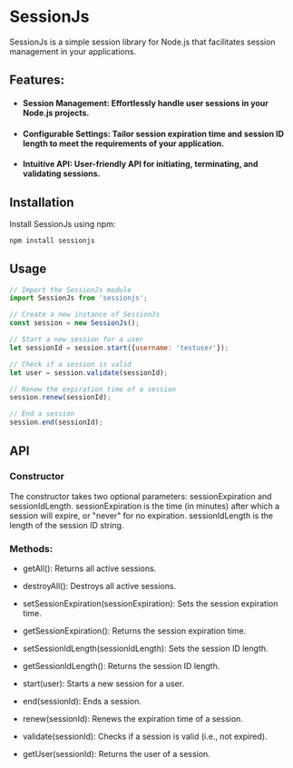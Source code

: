 # SessionJs
SessionJs is a simple session library for Node.js that facilitates session management in your applications.

## Features:
- #### Session Management: Effortlessly handle user sessions in your Node.js projects.
- #### Configurable Settings: Tailor session expiration time and session ID length to meet the requirements of your application.
- #### Intuitive API: User-friendly API for initiating, terminating, and validating sessions.

## Installation
Install SessionJs using npm:

```bash
npm install sessionjs
```
## Usage
```javascript
// Import the SessionJs module
import SessionJs from 'sessionjs';

// Create a new instance of SessionJs
const session = new SessionJs();

// Start a new session for a user
let sessionId = session.start({username: 'testuser'});

// Check if a session is valid
let user = session.validate(sessionId);

// Renew the expiration time of a session
session.renew(sessionId);

// End a session
session.end(sessionId);
```

## API
### Constructor
The constructor takes two optional parameters: sessionExpiration and sessionIdLength. sessionExpiration is the time (in minutes) after which a session will expire, or "never" for no expiration. sessionIdLength is the length of the session ID string.

### Methods: 

- getAll(): Returns all active sessions.

- destroyAll(): Destroys all active sessions.

- setSessionExpiration(sessionExpiration): Sets the session expiration time.

- getSessionExpiration(): Returns the session expiration time.

- setSessionIdLength(sessionIdLength): Sets the session ID length.

- getSessionIdLength(): Returns the session ID length.

- start(user): Starts a new session for a user.

- end(sessionId): Ends a session.

- renew(sessionId): Renews the expiration time of a session.

- validate(sessionId): Checks if a session is valid (i.e., not expired).

- getUser(sessionId): Returns the user of a session.
